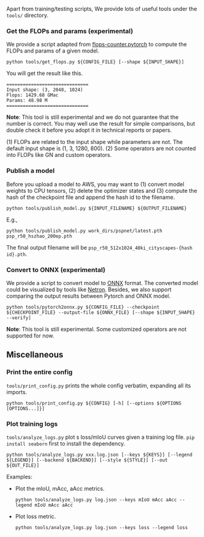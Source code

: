 Apart from training/testing scripts, We provide lots of useful tools under the
 `tools/` directory.

### Get the FLOPs and params (experimental)

We provide a script adapted from [flops-counter.pytorch](https://github.com/sovrasov/flops-counter.pytorch) to compute the FLOPs and params of a given model.

```shell
python tools/get_flops.py ${CONFIG_FILE} [--shape ${INPUT_SHAPE}]
```

You will get the result like this.

```none
==============================
Input shape: (3, 2048, 1024)
Flops: 1429.68 GMac
Params: 48.98 M
==============================
```

**Note**: This tool is still experimental and we do not guarantee that the number is correct. You may well use the result for simple comparisons, but double check it before you adopt it in technical reports or papers.

(1) FLOPs are related to the input shape while parameters are not. The default input shape is (1, 3, 1280, 800).
(2) Some operators are not counted into FLOPs like GN and custom operators.

### Publish a model

Before you upload a model to AWS, you may want to
(1) convert model weights to CPU tensors, (2) delete the optimizer states and
(3) compute the hash of the checkpoint file and append the hash id to the filename.

```shell
python tools/publish_model.py ${INPUT_FILENAME} ${OUTPUT_FILENAME}
```

E.g.,

```shell
python tools/publish_model.py work_dirs/pspnet/latest.pth psp_r50_hszhao_200ep.pth
```

The final output filename will be `psp_r50_512x1024_40ki_cityscapes-{hash id}.pth`.

### Convert to ONNX (experimental)

We provide a script to convert model to [ONNX](https://github.com/onnx/onnx) format. The converted model could be visualized by tools like [Netron](https://github.com/lutzroeder/netron). Besides, we also support comparing the output results between Pytorch and ONNX model.

```shell
python tools/pytorch2onnx.py ${CONFIG_FILE} --checkpoint ${CHECKPOINT_FILE} --output-file ${ONNX_FILE} [--shape ${INPUT_SHAPE} --verify]
```

**Note**: This tool is still experimental. Some customized operators are not supported for now.

## Miscellaneous

### Print the entire config

`tools/print_config.py` prints the whole config verbatim, expanding all its
 imports.

```shell
python tools/print_config.py ${CONFIG} [-h] [--options ${OPTIONS [OPTIONS...]}]
```

### Plot training logs

`tools/analyze_logs.py` plot s loss/mIoU curves given a training log file. `pip install seaborn` first to install the dependency.

```shell
python tools/analyze_logs.py xxx.log.json [--keys ${KEYS}] [--legend ${LEGEND}] [--backend ${BACKEND}] [--style ${STYLE}] [--out ${OUT_FILE}]
```

Examples:

- Plot the mIoU, mAcc, aAcc metrics.

  ```shell
  python tools/analyze_logs.py log.json --keys mIoU mAcc aAcc --legend mIoU mAcc aAcc
  ```

- Plot loss metric.

  ```shell
  python tools/analyze_logs.py log.json --keys loss --legend loss
  ```
